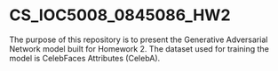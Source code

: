 # CS_IOC5008_0845086_HW2

The purpose of this repository is to present the Generative Adversarial Network model built for Homework 2. The dataset used for training the model is CelebFaces Attributes (CelebA).
